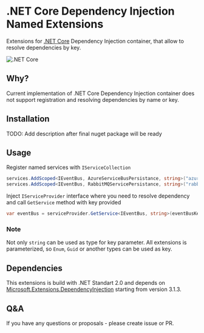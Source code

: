 # .NET Core Dependency Injection Named Extensions
Extensions for [.NET Core](https://github.com/dotnet/extensions/) Dependency Injection container, that allow to resolve dependencies by key. 

![.NET Core](https://github.com/dmytrohridin/DependencyInjectionNamedExtensions/workflows/.NET%20Core/badge.svg?branch=master)

## Why?

Current implementation of .NET Core Dependency Injection container does not support registration and resolving dependencies by name or key.

## Installation

TODO: Add description after final nuget package will be ready

## Usage

Register named services with ```IServiceCollection```
```csharp
services.AddScoped<IEventBus, AzureServiceBusPersistance, string>("azureServiceBus");
services.AddScoped<IEventBus, RabbitMQServicePersistance, string>("rabbitMQ");
```

Inject ```IServiceProvider``` interface where you need to resolve dependency and call ```GetService``` method with key provided
```csharp
var eventBus = serviceProvider.GetService<IEventBus, string>(eventBusKey);
```

### Note
Not only ```string``` can be used as type for key parameter. All extensions is parameterized, so ```Enum```, ```Guid``` or another types can be used as key.  

## Dependencies
This extensions is build with .NET Standart 2.0 and depends on [Microsoft.Extensions.DependencyInjection](https://www.nuget.org/packages/Microsoft.Extensions.DependencyInjection) starting from version 3.1.3.

## Q&A
If you have any questions or proposals - please create issue or PR. 
